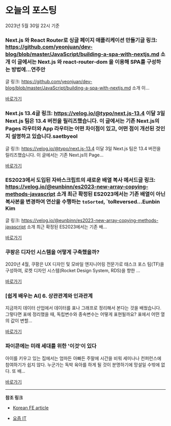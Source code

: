 # 오늘의 포스팅 
2023년 5월 30일 22시 기준 

###  Next.js 와 React Router로 싱글 페이지 애플리케이션 만들기글 링크: https://github.com/yeonjuan/dev-blog/blob/master/JavaScript/building-a-spa-with-nextjs.md 소개 이 글에서는 Next.js 와 react-router-dom 을 이용해 SPA를 구성하는 방법에…연주안 

 글 링크: https://github.com/yeonjuan/dev-blog/blob/master/JavaScript/building-a-spa-with-nextjs.md 소개 이... 

 [바로가기](https://kofearticle.substack.com/p/korean-fe-article-nextjs-react-router) 

###  Next.js 13.4글 링크: https://velog.io/@typo/next.js-13.4 이달 3일 Next.js 팀은 13.4 버전을 릴리즈했습니다. 이 글에서는 기존 Next.js의 Pages 라우터와 App 라우터는 어떤 차이점이 있고, 어떤 점이 개선된 것인지 설명하고 있습니다.saetbyeol 

 글 링크: https://velog.io/@typo/next.js-13.4 이달 3일 Next.js 팀은 13.4 버전을 릴리즈했습니다. 이 글에서는 기존 Next.js의 Page... 

 [바로가기](https://kofearticle.substack.com/p/korean-fe-article-nextjs-134) 

###  ES2023에서 도입된 자바스크립트의 새로운 배열 복사 메서드글 링크: https://velog.io/@eunbinn/es2023-new-array-copying-methods-javascript 소개 최근 확정된 ES2023에서는 기존 배열이 아닌 복사본을 변경하여 연산을 수행하는 `toSorted`, `toReversed…Eunbin Kim 

 글 링크: https://velog.io/@eunbinn/es2023-new-array-copying-methods-javascript 소개 최근 확정된 ES2023에서는 기존 배... 

 [바로가기](https://kofearticle.substack.com/p/korean-fe-article-es2023) 

### 쿠팡은 디자인 시스템을 어떻게 구축했을까? 

 2020년 4월, 쿠팡은 UX 디자인 및 모바일 엔지니어링 전문가로 태스크 포스 팀(TF)을 구성하여, 로켓 디자인 시스템(Rocket Design System, RDS)을 향한 ... 

 [바로가기](https://yozm.wishket.com/magazine/detail/2045/) 

### [쉽게 배우는 AI] 6. 상관관계와 인과관계 

 지금까지 데이터 산업에서 데이터를 표나 그래프로 정리해서 본다는 것을 배웠습니다. 그렇다면 표에 정리했을 때, 독립변수와 종속변수는 어떻게 표현될까요? 표에서 어떤 열의 값이 변할... 

 [바로가기](https://yozm.wishket.com/magazine/detail/2043/) 

### 파이콘에는 미래 세대를 위한 '이것'이 있다 

 아이를 키우고 있는 집에서는 엄마든 아빠든 주말에 시간을 비워 세미나나 컨퍼런스에 참여하기가 쉽지 않다. 누군가는 독박 육아를 하게 될 것이 분명하기에 망설일 수밖에 없다. 또 배... 

 [바로가기](https://yozm.wishket.com/magazine/detail/2042/) 

---

**참조 링크**

- [Korean FE article](https://kofearticle.substack.com) 

- [요즘 IT](https://yozm.wishket.com/magazine) 

